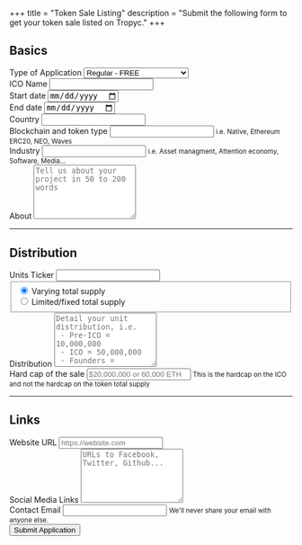 +++
title = "Token Sale Listing"
description = "Submit the following form to get your token sale listed on Tropyc."
+++

<div class="container">
  <div class="row justify-content-center">
    <div class="col-lg-6">
      <form action="https://formspree.io/tokensale@tropyc.co" method="POST" class="border rounded p-4">
        <h2 class="h3">Basics</h2>
        <div class="form-group">
          <label for="applicationType">Type of Application</label>
          <select name="applicationType" class="form-control" id="applicationType">
            <option>Regular - FREE</option>
            <option>Fast track 48h - $50</option>
            <option>1 Week high visibility - $100</option>
          </select>
        </div>
        <div class="form-group">
          <label for="name">ICO Name</label>
          <input type="text" name="name" class="form-control form-control-sm" id="name" required>
        </div>
        <div class="row">
          <div class="col">
            <div class="form-group">
              <label for="startDate">Start date</label>
              <input type="date" name="startDate" class="form-control form-control-sm" id="startDate" required>
            </div>
          </div>
          <div class="col">
            <div class="form-group">
              <label for="endDate">End date</label>
              <input type="date" name="endDate" class="form-control form-control-sm" id="endDate" required>
            </div>
          </div>
        </div>
        <div class="form-group">
          <label for="country">Country</label>
          <input type="text" name="country" class="form-control form-control-sm" id="country">
        </div>
        <div class="form-group">
          <label for="blockchainTokenType">Blockchain and token type</label>
          <input type="text" name="blockchainTokenType" class="form-control form-control-sm" id="blockchainTokenType" aria-describedby="blockchainTokenTypeHelp">
          <small id="blockchainTokenTypeHelp" class="form-text text-muted">i.e. Native, Ethereum ERC20, NEO, Waves</small>
        </div>
        <div class="form-group">
          <label for="industry">Industry</label>
          <input type="text" name="industry" class="form-control form-control-sm" id="industry" aria-describedby="industryHelp">
          <small id="industryHelp" class="form-text text-muted">i.e. Asset managment, Attention economy, Software, Media...</small>
        </div>
        <div class="form-group">
          <label for="about">About</label>
          <textarea name="about" class="form-control form-control-sm" id="about" rows="6" placeholder="Tell us about your project in 50 to 200 words"></textarea>
        </div>
        <hr class="my-5">
        <h2 class="h3">Distribution</h2>
        <div class="form-group">
          <label for="ticker">Units Ticker</label>
          <input type="text" name="ticker" class="form-control form-control-sm" id="ticker">
        </div>
        <fieldset class="form-group">
          <div class="form-check">
            <label class="form-check-label">
              <input class="form-check-input" type="radio" name="supplyType" id="supplyType" value="Varying total supply" checked>
              Varying total supply
            </label>
          </div>
          <div class="form-check">
            <label class="form-check-label">
              <input class="form-check-input" type="radio" name="supplyType" id="supplyType" value="Limited/fixed total supply">
              Limited/fixed total supply
            </label>
          </div>
        </fieldset>
        <div class="form-group">
          <label for="distribution">Distribution</label>
          <textarea name="distribution" class="form-control form-control-sm" id="distribution" rows="6" placeholder="Detail your unit distribution, i.e. &#10; - Pre-ICO = 10,000,000 &#10; - ICO = 50,000,000 &#10; - Founders = 10,000,000 &#10; - ..."></textarea>
        </div>
        <div class="form-group">
          <label for="hardCap">Hard cap of the sale</label>
          <input type="text" name="hardCap" class="form-control form-control-sm" id="hardCap" aria-describedby="hardCapHelp" placeholder="$20,000,000 or 60,000 ETH">
          <small id="hardCapHelp" class="form-text text-muted">This is the hardcap on the ICO and not the hardcap on the token total supply</small>
        </div>
        <hr class="my-5">
        <h2 class="h3">Links</h2>
        <div class="form-group">
          <label for="websiteUrl">Website URL</label>
          <input type="url" name="websiteUrl" class="form-control form-control-sm" id="websiteUrl" placeholder="https://website.com">
        </div>
        <div class="form-group">
          <label for="socialLinks">Social Media Links</label>
          <textarea name="socialLinks" class="form-control form-control-sm" id="socialLinks" rows="6" placeholder="URLs to Facebook, Twitter, Github..."></textarea>
        </div>
        <div class="form-group">
          <label for="email">Contact Email</label>
          <input type="email" name="_replyto" class="form-control form-control-sm" id="email" aria-describedby="emailHelp" required>
          <small id="emailHelp" class="form-text text-muted">We'll never share your email with anyone else.</small>
        </div>
        <input type="hidden" name="_subject" value="Token Sale Listing - New submission" />
        <button type="submit" class="btn btn-primary d-block mx-auto">Submit Application</button>
      </form>
    </div>
  </div>
</div>
